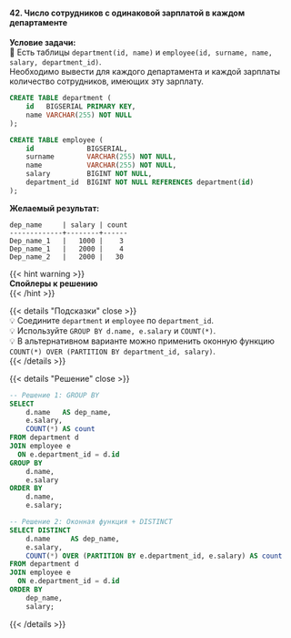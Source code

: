 #### 42. Число сотрудников с одинаковой зарплатой в каждом департаменте

**Условие задачи:**  
📌 Есть таблицы `department(id, name)` и `employee(id, surname, name, salary, department_id)`.  
Необходимо вывести для каждого департамента и каждой зарплаты количество сотрудников, имеющих эту зарплату.

```sql
CREATE TABLE department (
    id   BIGSERIAL PRIMARY KEY,
    name VARCHAR(255) NOT NULL
);

CREATE TABLE employee (
    id             BIGSERIAL,
    surname        VARCHAR(255) NOT NULL,
    name           VARCHAR(255) NOT NULL,
    salary         BIGINT NOT NULL,
    department_id  BIGINT NOT NULL REFERENCES department(id)
);
````

**Желаемый результат:**

```
dep_name     | salary | count
-------------+--------+------
Dep_name_1   |   1000 |    3
Dep_name_1   |   2000 |    4
Dep_name_2   |   2000 |   30
```

{{< hint warning >}}  
**Спойлеры к решению**  
{{< /hint >}}

{{< details "Подсказки" close >}}  
💡 Соедините `department` и `employee` по `department_id`.  
💡 Используйте `GROUP BY d.name, e.salary` и `COUNT(*)`.  
💡 В альтернативном варианте можно применить оконную функцию `COUNT(*) OVER (PARTITION BY department_id, salary)`.  
{{< /details >}}

{{< details "Решение" close >}}

```sql
-- Решение 1: GROUP BY
SELECT
    d.name   AS dep_name,
    e.salary,
    COUNT(*) AS count
FROM department d
JOIN employee e
  ON e.department_id = d.id
GROUP BY
    d.name,
    e.salary
ORDER BY
    d.name,
    e.salary;

-- Решение 2: Оконная функция + DISTINCT
SELECT DISTINCT
    d.name     AS dep_name,
    e.salary,
    COUNT(*) OVER (PARTITION BY e.department_id, e.salary) AS count
FROM department d
JOIN employee e
  ON e.department_id = d.id
ORDER BY
    dep_name,
    salary;
```

{{< /details >}}
